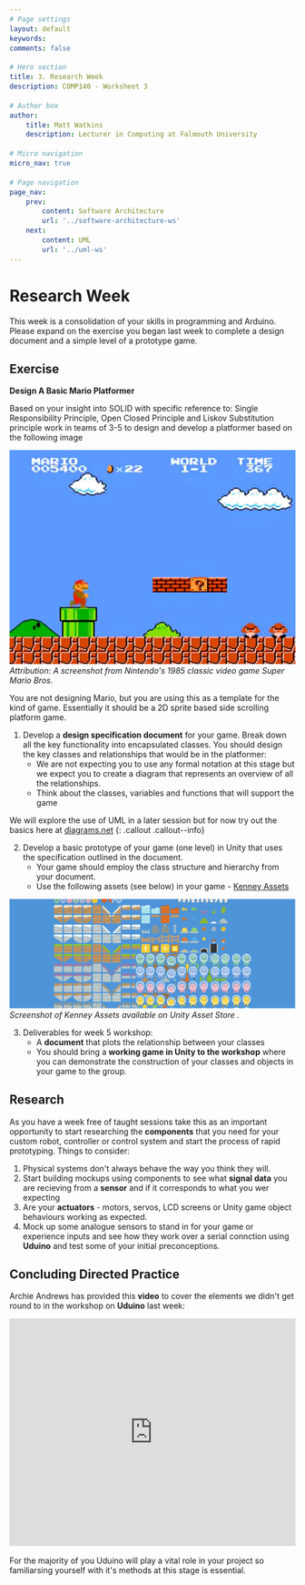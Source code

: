 ```yaml
---
# Page settings
layout: default
keywords:
comments: false

# Hero section
title: 3. Research Week
description: COMP140 - Worksheet 3

# Author box
author:
    title: Matt Watkins
    description: Lecturer in Computing at Falmouth University

# Micro navigation
micro_nav: true

# Page navigation
page_nav:
    prev:
        content: Software Architecture
        url: '../software-architecture-ws'
    next:
        content: UML
        url: '../uml-ws'
---
```


# Research Week

This week is a consolidation of your skills in programming and Arduino. Please expand on the exercise you began last week to complete a design document and a simple level of a prototype game.


## Exercise

**Design A Basic Mario Platformer**

Based on your insight into SOLID with specific reference to: Single Responsibility Principle, Open Closed Principle and Liskov Substitution principle work in teams of 3-5 to design and develop a platformer based on the following image

![Mario Screenshot](images/mario.jpg)
*Attribution: A screenshot from Nintendo's 1985 classic video game Super Mario Bros.*

You are not designing Mario, but you are using this as a template for the kind of game. Essentially it should be a 2D sprite based side scrolling platform game.
 
1.  Develop a **design specification document** for your game. Break down all the key functionality into encapsulated classes. You should design the key classes and relationships that would be in the platformer:
	- We are not expecting you to use any formal notation at this stage but we expect you to create a diagram that represents an overview of all the relationships. 
	- Think about the classes, variables and functions that will support the game

We will explore the use of UML in a later session but for now try out the basics here at [diagrams.net](http://diagrams.net)
{: .callout .callout--info}

2.  Develop a basic prototype of your game (one level) in Unity that uses the specification outlined in the document.
	- Your game should employ the class structure and hierarchy from your document.
	- Use the following assets (see below) in your game - [Kenney Assets](https://kenney.nl/assets?s=platformer)

![Kenney Assets](images/kenney.png)
*Screenshot of Kenney Assets available on Unity Asset Store .*

3.  Deliverables for week 5 workshop:
	- A **document** that plots the relationship between your classes
	- You should bring a **working game in Unity to the workshop** where you can demonstrate the construction of your classes and objects in your game to the group.

## Research

As you have a week free of taught sessions take this as an important opportunity to start researching the **components** that you need for your custom robot, controller or control system and start the process of rapid prototyping. Things to consider:

 1. Physical systems don't always behave the way you think they will. 
 2. Start building mockups using components to see what **signal data** you are recieving from a **sensor** and if it corresponds to what you wer expecting
 3. Are your **actuators** - motors, servos, LCD screens or Unity game object behaviours working as expected.
 4. Mock up some analogue sensors to stand in for your game or experience inputs and see how they work over a serial connction using **Uduino** and test some of your initial preconceptions.

## Concluding Directed Practice

Archie Andrews has provided this **video** to cover the elements we didn't get round to in the workshop on **Uduino** last week:

<iframe width="100%" height="400" src="https://www.youtube.com/embed/x5ZUvXkvch0" title="YouTube video player" frameborder="0" allow="accelerometer; autoplay; clipboard-write; encrypted-media; gyroscope; picture-in-picture" allowfullscreen></iframe>

For the majority of you Uduino will play a vital role in your project so familiarsing yourself with it's methods at this stage is essential.

<!--stackedit_data:
eyJoaXN0b3J5IjpbNzU4NDEwMTA5LDEyMDIyMjEyMzUsLTE2Mz
YyNjMyMzYsMTk5NjI4MDUwNywtNjAyNTkxMDA0LC0yMDY2Njc3
OTE4LC0yMDc0MDA3MDM5LC02Mzc1NTIyMDJdfQ==
-->